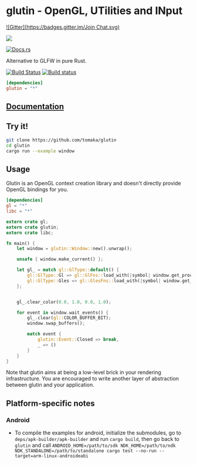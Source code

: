 # glutin -  OpenGL, UTilities and INput
[![Gitter](https://badges.gitter.im/Join Chat.svg)](https://gitter.im/tomaka/glutin?utm_source=badge&utm_medium=badge&utm_campaign=pr-badge&utm_content=badge)

[![](http://meritbadge.herokuapp.com/glutin)](https://crates.io/crates/glutin)

[![Docs.rs](https://docs.rs/glutin/badge.svg)](https://docs.rs/glutin)

Alternative to GLFW in pure Rust.

[![Build Status](https://travis-ci.org/tomaka/glutin.png?branch=master)](https://travis-ci.org/tomaka/glutin)
[![Build status](https://ci.appveyor.com/api/projects/status/cv5xewg3uchb3854/branch/master?svg=true)](https://ci.appveyor.com/project/tomaka/glutin/branch/master)

```toml
[dependencies]
glutin = "*"
```

## [Documentation](https://docs.rs/glutin)

## Try it!

```bash
git clone https://github.com/tomaka/glutin
cd glutin
cargo run --example window
```

## Usage

Glutin is an OpenGL context creation library and doesn't directly provide OpenGL bindings for you.

```toml
[dependencies]
gl = "*"
libc = "*"
```

```rust
extern crate gl;
extern crate glutin;
extern crate libc;

fn main() {
    let window = glutin::Window::new().unwrap();

    unsafe { window.make_current() };

    let gl_ = match gl::GlType::default() {
        gl::GlType::Gl => gl::GlFns::load_with(|symbol| window.get_proc_address(symbol) as *const _),
        gl::GlType::Gles => gl::GlesFns::load_with(|symbol| window.get_proc_address(symbol) as *const _),
    };


    gl_.clear_color(0.0, 1.0, 0.0, 1.0);

    for event in window.wait_events() {
        gl_.clear(gl::COLOR_BUFFER_BIT);
        window.swap_buffers();

        match event {
            glutin::Event::Closed => break,
            _ => ()
        }
    }
}
```

Note that glutin aims at being a low-level brick in your rendering infrastructure. You are encouraged to write another layer of abstraction between glutin and your application.

## Platform-specific notes

### Android

 - To compile the examples for android, initialize the submodules, go to `deps/apk-builder/apk-builder` and run `cargo build`, then go back to `glutin` and call `ANDROID_HOME=/path/to/sdk NDK_HOME=/path/to/ndk NDK_STANDALONE=/path/to/standalone cargo test --no-run --target=arm-linux-androideabi`
